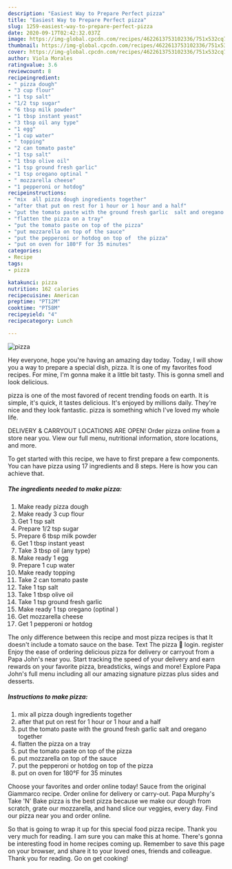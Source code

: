 ```yaml
---
description: "Easiest Way to Prepare Perfect pizza"
title: "Easiest Way to Prepare Perfect pizza"
slug: 1259-easiest-way-to-prepare-perfect-pizza
date: 2020-09-17T02:42:32.037Z
image: https://img-global.cpcdn.com/recipes/4622613753102336/751x532cq70/pizza-recipe-main-photo.jpg
thumbnail: https://img-global.cpcdn.com/recipes/4622613753102336/751x532cq70/pizza-recipe-main-photo.jpg
cover: https://img-global.cpcdn.com/recipes/4622613753102336/751x532cq70/pizza-recipe-main-photo.jpg
author: Viola Morales
ratingvalue: 3.6
reviewcount: 8
recipeingredient:
- " pizza dough"
- "3 cup flour"
- "1 tsp salt"
- "1/2 tsp sugar"
- "6 tbsp milk powder"
- "1 tbsp instant yeast"
- "3 tbsp oil any type"
- "1 egg"
- "1 cup water"
- " topping"
- "2 can tomato paste"
- "1 tsp salt"
- "1 tbsp olive oil"
- "1 tsp ground fresh garlic"
- "1 tsp oregano optinal "
- " mozzarella cheese"
- "1 pepperoni or hotdog"
recipeinstructions:
- "mix  all pizza dough ingredients together"
- "after that put on rest for 1 hour or 1 hour and a half"
- "put the tomato paste with the ground fresh garlic  salt and oregano together"
- "flatten the pizza on a tray"
- "put the tomato paste on top of the pizza"
- "put mozzarella on top of the sauce"
- "put the pepperoni or hotdog on top of  the pizza"
- "put on oven for 180°F for 35 minutes"
categories:
- Recipe
tags:
- pizza

katakunci: pizza 
nutrition: 162 calories
recipecuisine: American
preptime: "PT12M"
cooktime: "PT58M"
recipeyield: "4"
recipecategory: Lunch

---
```



![pizza](https://img-global.cpcdn.com/recipes/4622613753102336/751x532cq70/pizza-recipe-main-photo.jpg)

Hey everyone, hope you're having an amazing day today. Today, I will show you a way to prepare a special dish, pizza. It is one of my favorites food recipes. For mine, I'm gonna make it a little bit tasty. This is gonna smell and look delicious.

pizza is one of the most favored of recent trending foods on earth. It is simple, it's quick, it tastes delicious. It's enjoyed by millions daily. They're nice and they look fantastic. pizza is something which I've loved my whole life.

DELIVERY &amp; CARRYOUT LOCATIONS ARE OPEN! Order pizza online from a store near you. View our full menu, nutritional information, store locations, and more.


To get started with this recipe, we have to first prepare a few components. You can have pizza using 17 ingredients and 8 steps. Here is how you can achieve that.

<!--inarticleads1-->

##### The ingredients needed to make pizza:

1. Make ready  pizza dough
1. Make ready 3 cup flour
1. Get 1 tsp salt
1. Prepare 1/2 tsp sugar
1. Prepare 6 tbsp milk powder
1. Get 1 tbsp instant yeast
1. Take 3 tbsp oil (any type)
1. Make ready 1 egg
1. Prepare 1 cup water
1. Make ready  topping
1. Take 2 can tomato paste
1. Take 1 tsp salt
1. Take 1 tbsp olive oil
1. Take 1 tsp ground fresh garlic
1. Make ready 1 tsp oregano (optinal )
1. Get  mozzarella cheese
1. Get 1 pepperoni or hotdog


The only difference between this recipe and most pizza recipes is that It doesn&#39;t include a tomato sauce on the base. Text The pizza 🔌 login. register Enjoy the ease of ordering delicious pizza for delivery or carryout from a Papa John&#39;s near you. Start tracking the speed of your delivery and earn rewards on your favorite pizza, breadsticks, wings and more! Explore Papa John&#39;s full menu including all our amazing signature pizzas plus sides and desserts. 

<!--inarticleads2-->

##### Instructions to make pizza:

1. mix  all pizza dough ingredients together
1. after that put on rest for 1 hour or 1 hour and a half
1. put the tomato paste with the ground fresh garlic  salt and oregano together
1. flatten the pizza on a tray
1. put the tomato paste on top of the pizza
1. put mozzarella on top of the sauce
1. put the pepperoni or hotdog on top of  the pizza
1. put on oven for 180°F for 35 minutes


Choose your favorites and order online today! Sauce from the original Giammarco recipe. Order online for delivery or carry-out. Papa Murphy&#39;s Take &#39;N&#39; Bake pizza is the best pizza because we make our dough from scratch, grate our mozzarella, and hand slice our veggies, every day. Find our pizza near you and order online. 

So that is going to wrap it up for this special food pizza recipe. Thank you very much for reading. I am sure you can make this at home. There's gonna be interesting food in home recipes coming up. Remember to save this page on your browser, and share it to your loved ones, friends and colleague. Thank you for reading. Go on get cooking!
